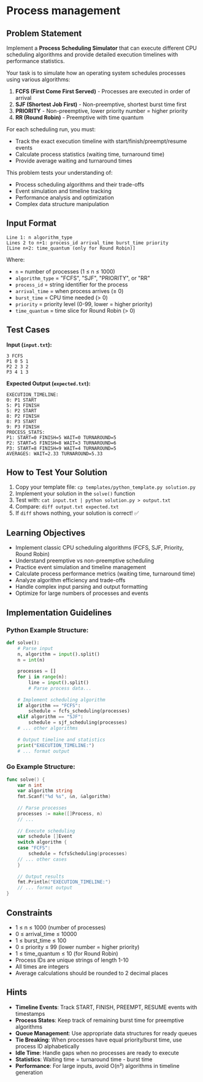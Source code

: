 # Process management

## Problem Statement

Implement a **Process Scheduling Simulator** that can execute different CPU scheduling algorithms and provide detailed execution timelines with performance statistics.

Your task is to simulate how an operating system schedules processes using various algorithms:

1. **FCFS (First Come First Served)** - Processes are executed in order of arrival
2. **SJF (Shortest Job First)** - Non-preemptive, shortest burst time first  
3. **PRIORITY** - Non-preemptive, lower priority number = higher priority
4. **RR (Round Robin)** - Preemptive with time quantum

For each scheduling run, you must:
- Track the exact execution timeline with start/finish/preempt/resume events
- Calculate process statistics (waiting time, turnaround time)
- Provide average waiting and turnaround times

This problem tests your understanding of:
- Process scheduling algorithms and their trade-offs
- Event simulation and timeline tracking
- Performance analysis and optimization
- Complex data structure manipulation

## Input Format

```
Line 1: n algorithm_type
Lines 2 to n+1: process_id arrival_time burst_time priority
[Line n+2: time_quantum (only for Round Robin)]
```

Where:
- `n` = number of processes (1 ≤ n ≤ 1000)
- `algorithm_type` = "FCFS", "SJF", "PRIORITY", or "RR"  
- `process_id` = string identifier for the process
- `arrival_time` = when process arrives (≥ 0)
- `burst_time` = CPU time needed (> 0)
- `priority` = priority level (0-99, lower = higher priority)
- `time_quantum` = time slice for Round Robin (> 0)

## Test Cases
**Input (`input.txt`):**
```
3 FCFS
P1 0 5 1
P2 2 3 2
P3 4 1 3
```

**Expected Output (`expected.txt`):**
```
EXECUTION_TIMELINE:
0: P1 START
5: P1 FINISH
5: P2 START
8: P2 FINISH
8: P3 START
9: P3 FINISH
PROCESS_STATS:
P1: START=0 FINISH=5 WAIT=0 TURNAROUND=5
P2: START=5 FINISH=8 WAIT=3 TURNAROUND=6
P3: START=8 FINISH=9 WAIT=4 TURNAROUND=5
AVERAGES: WAIT=2.33 TURNAROUND=5.33
```

## How to Test Your Solution
1. Copy your template file: `cp templates/python_template.py solution.py`
2. Implement your solution in the `solve()` function
3. Test with: `cat input.txt | python solution.py > output.txt`
4. Compare: `diff output.txt expected.txt`
5. If `diff` shows nothing, your solution is correct! ✅

## Learning Objectives
- Implement classic CPU scheduling algorithms (FCFS, SJF, Priority, Round Robin)
- Understand preemptive vs non-preemptive scheduling
- Practice event simulation and timeline management
- Calculate process performance metrics (waiting time, turnaround time)
- Analyze algorithm efficiency and trade-offs
- Handle complex input parsing and output formatting
- Optimize for large numbers of processes and events

## Implementation Guidelines

### Python Example Structure:
```python
def solve():
    # Parse input
    n, algorithm = input().split()
    n = int(n)
    
    processes = []
    for i in range(n):
        line = input().split()
        # Parse process data...
    
    # Implement scheduling algorithm
    if algorithm == "FCFS":
        schedule = fcfs_scheduling(processes)
    elif algorithm == "SJF":
        schedule = sjf_scheduling(processes)
    # ... other algorithms
    
    # Output timeline and statistics
    print("EXECUTION_TIMELINE:")
    # ... format output
```

### Go Example Structure:
```go
func solve() {
    var n int
    var algorithm string
    fmt.Scanf("%d %s", &n, &algorithm)
    
    // Parse processes
    processes := make([]Process, n)
    // ...
    
    // Execute scheduling
    var schedule []Event
    switch algorithm {
    case "FCFS":
        schedule = fcfsScheduling(processes)
    // ... other cases
    }
    
    // Output results
    fmt.Println("EXECUTION_TIMELINE:")
    // ... format output
}
```

## Constraints
- 1 ≤ n ≤ 1000 (number of processes)
- 0 ≤ arrival_time ≤ 10000
- 1 ≤ burst_time ≤ 100
- 0 ≤ priority ≤ 99 (lower number = higher priority)
- 1 ≤ time_quantum ≤ 10 (for Round Robin)
- Process IDs are unique strings of length 1-10
- All times are integers
- Average calculations should be rounded to 2 decimal places

## Hints
- **Timeline Events**: Track START, FINISH, PREEMPT, RESUME events with timestamps
- **Process States**: Keep track of remaining burst time for preemptive algorithms
- **Queue Management**: Use appropriate data structures for ready queues
- **Tie Breaking**: When processes have equal priority/burst time, use process ID alphabetically
- **Idle Time**: Handle gaps when no processes are ready to execute
- **Statistics**: Waiting time = turnaround time - burst time
- **Performance**: For large inputs, avoid O(n²) algorithms in timeline generation
